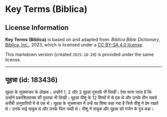 # Key Terms (Biblica)

## License Information

**Key Terms (Biblica)** is based on and adapted from: _Biblica Bible Dictionary_, [Biblica, Inc.](https://www.biblica.com/), 2023, which is licensed under a [CC BY-SA 4.0 license](https://creativecommons.org/licenses/by-sa/4.0/legalcode.en).

This markdown version (created `2025-10-20`) is provided under the same license.



--------------------------------

## यूहन्ना (id: 183436)

यूहन्ना के सुसमाचार के लेखक। उन्होंने 1, 2 और 3 यूहन्ना पुस्तकें भी लिखीं। ऐसा माना जाता है कि उन्होंने प्रकाशितवाक्य की पुस्तक भी लिखी। यूहन्ना यीशु के 12 शिष्यों में से एक थे और उनके तीन सबसे करीबी अनुयायियों में से एक थे। यूहन्ना के सुसमाचार में उन्हें वह शिष्य कहा गया है जिसे यीशु ने प्रेम रखते थे। उनके भाई याकूब थे और उनके पिता जब्दी थे। यीशु ने याकूब और यूहन्ना को गर्जन के पुत्र कहा।


